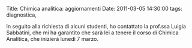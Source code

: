Title: Chimica analitica: aggiornamenti
Date:  2011-03-05 14:30:00
tags: diagnostica,

In seguito alla richiesta di alcuni studenti, ho contattato la prof.ssa Luigia Sabbatini, che mi ha garantito che sarà lei a tenere il corso di Chimica Analitica, che inizierà lunedì 7 marzo.

